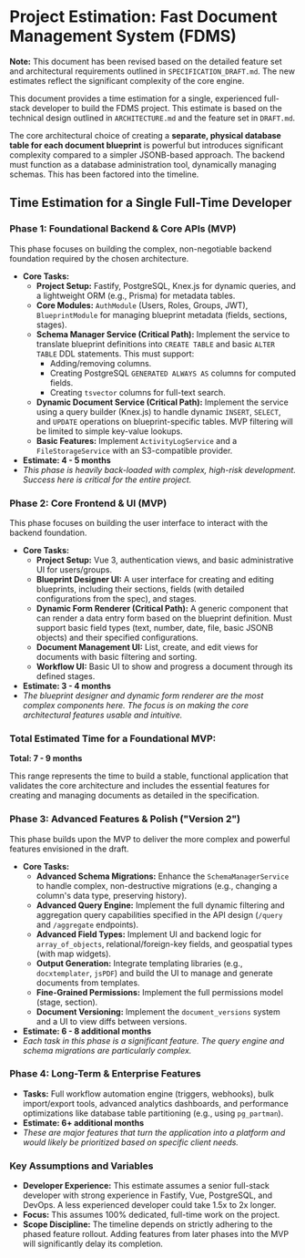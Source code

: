 # Project Estimation: Fast Document Management System (FDMS)

**Note:** This document has been revised based on the detailed feature set and architectural requirements outlined in `SPECIFICATION_DRAFT.md`. The new estimates reflect the significant complexity of the core engine.

This document provides a time estimation for a single, experienced full-stack developer to build the FDMS project. This estimate is based on the technical design outlined in `ARCHITECTURE.md` and the feature set in `DRAFT.md`.

The core architectural choice of creating a **separate, physical database table for each document blueprint** is powerful but introduces significant complexity compared to a simpler JSONB-based approach. The backend must function as a database administration tool, dynamically managing schemas. This has been factored into the timeline.

## Time Estimation for a Single Full-Time Developer

### **Phase 1: Foundational Backend & Core APIs (MVP)**

This phase focuses on building the complex, non-negotiable backend foundation required by the chosen architecture.

*   **Core Tasks:**
    *   **Project Setup:** Fastify, PostgreSQL, Knex.js for dynamic queries, and a lightweight ORM (e.g., Prisma) for metadata tables.
    *   **Core Modules:** `AuthModule` (Users, Roles, Groups, JWT), `BlueprintModule` for managing blueprint metadata (fields, sections, stages).
    *   **Schema Manager Service (Critical Path):** Implement the service to translate blueprint definitions into `CREATE TABLE` and basic `ALTER TABLE` DDL statements. This must support:
        *   Adding/removing columns.
        *   Creating PostgreSQL `GENERATED ALWAYS AS` columns for computed fields.
        *   Creating `tsvector` columns for full-text search.
    *   **Dynamic Document Service (Critical Path):** Implement the service using a query builder (Knex.js) to handle dynamic `INSERT`, `SELECT`, and `UPDATE` operations on blueprint-specific tables. MVP filtering will be limited to simple key-value lookups.
    *   **Basic Features:** Implement `ActivityLogService` and a `FileStorageService` with an S3-compatible provider.
*   **Estimate: 4 - 5 months**
*   *This phase is heavily back-loaded with complex, high-risk development. Success here is critical for the entire project.*

### **Phase 2: Core Frontend & UI (MVP)**

This phase focuses on building the user interface to interact with the backend foundation.

*   **Core Tasks:**
    *   **Project Setup:** Vue 3, authentication views, and basic administrative UI for users/groups.
    *   **Blueprint Designer UI:** A user interface for creating and editing blueprints, including their sections, fields (with detailed configurations from the spec), and stages.
    *   **Dynamic Form Renderer (Critical Path):** A generic component that can render a data entry form based on the blueprint definition. Must support basic field types (text, number, date, file, basic JSONB objects) and their specified configurations.
    *   **Document Management UI:** List, create, and edit views for documents with basic filtering and sorting.
    *   **Workflow UI:** Basic UI to show and progress a document through its defined stages.
*   **Estimate: 3 - 4 months**
*   *The blueprint designer and dynamic form renderer are the most complex components here. The focus is on making the core architectural features usable and intuitive.*

### **Total Estimated Time for a Foundational MVP:**

**Total: 7 - 9 months**

This range represents the time to build a stable, functional application that validates the core architecture and includes the essential features for creating and managing documents as detailed in the specification.

### **Phase 3: Advanced Features & Polish ("Version 2")**

This phase builds upon the MVP to deliver the more complex and powerful features envisioned in the draft.

*   **Core Tasks:**
    *   **Advanced Schema Migrations:** Enhance the `SchemaManagerService` to handle complex, non-destructive migrations (e.g., changing a column's data type, preserving history).
    *   **Advanced Query Engine:** Implement the full dynamic filtering and aggregation query capabilities specified in the API design (`/query` and `/aggregate` endpoints).
    *   **Advanced Field Types:** Implement UI and backend logic for `array_of_objects`, relational/foreign-key fields, and geospatial types (with map widgets).
    *   **Output Generation:** Integrate templating libraries (e.g., `docxtemplater`, `jsPDF`) and build the UI to manage and generate documents from templates.
    *   **Fine-Grained Permissions:** Implement the full permissions model (stage, section).
    *   **Document Versioning:** Implement the `document_versions` system and a UI to view diffs between versions.
*   **Estimate: 6 - 8 additional months**
*   *Each task in this phase is a significant feature. The query engine and schema migrations are particularly complex.*

### **Phase 4: Long-Term & Enterprise Features**

*   **Tasks:** Full workflow automation engine (triggers, webhooks), bulk import/export tools, advanced analytics dashboards, and performance optimizations like database table partitioning (e.g., using `pg_partman`).
*   **Estimate: 6+ additional months**
*   *These are major features that turn the application into a platform and would likely be prioritized based on specific client needs.*

### Key Assumptions and Variables

*   **Developer Experience:** This estimate assumes a senior full-stack developer with strong experience in Fastify, Vue, PostgreSQL, and DevOps. A less experienced developer could take 1.5x to 2x longer.
*   **Focus:** This assumes 100% dedicated, full-time work on the project.
*   **Scope Discipline:** The timeline depends on strictly adhering to the phased feature rollout. Adding features from later phases into the MVP will significantly delay its completion.